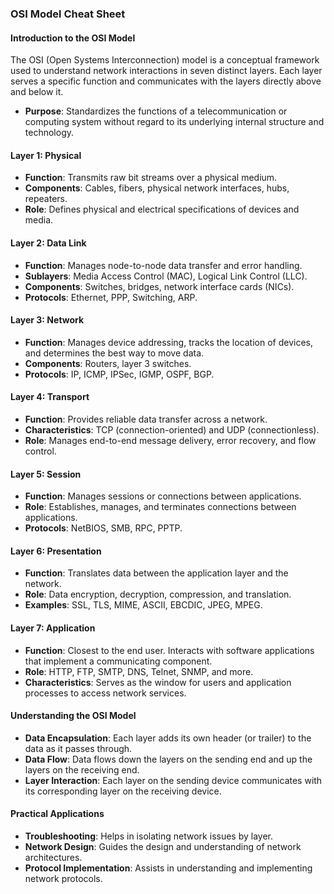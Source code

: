 ### OSI Model Cheat Sheet

#### Introduction to the OSI Model


The OSI (Open Systems Interconnection) model is a conceptual framework used to understand network interactions in seven distinct layers. Each layer serves a specific function and communicates with the layers directly above and below it.

- **Purpose**: Standardizes the functions of a telecommunication or computing system without regard to its underlying internal structure and technology.


#### Layer 1: Physical


- **Function**: Transmits raw bit streams over a physical medium.
- **Components**: Cables, fibers, physical network interfaces, hubs, repeaters.
- **Role**: Defines physical and electrical specifications of devices and media.


#### Layer 2: Data Link


- **Function**: Manages node-to-node data transfer and error handling.
- **Sublayers**: Media Access Control (MAC), Logical Link Control (LLC).
- **Components**: Switches, bridges, network interface cards (NICs).
- **Protocols**: Ethernet, PPP, Switching, ARP.


#### Layer 3: Network


- **Function**: Manages device addressing, tracks the location of devices, and determines the best way to move data.
- **Components**: Routers, layer 3 switches.
- **Protocols**: IP, ICMP, IPSec, IGMP, OSPF, BGP.


#### Layer 4: Transport


- **Function**: Provides reliable data transfer across a network.
- **Characteristics**: TCP (connection-oriented) and UDP (connectionless).
- **Role**: Manages end-to-end message delivery, error recovery, and flow control.


#### Layer 5: Session


- **Function**: Manages sessions or connections between applications.
- **Role**: Establishes, manages, and terminates connections between applications.
- **Protocols**: NetBIOS, SMB, RPC, PPTP.


#### Layer 6: Presentation


- **Function**: Translates data between the application layer and the network.
- **Role**: Data encryption, decryption, compression, and translation.
- **Examples**: SSL, TLS, MIME, ASCII, EBCDIC, JPEG, MPEG.


#### Layer 7: Application


- **Function**: Closest to the end user. Interacts with software applications that implement a communicating component.
- **Role**: HTTP, FTP, SMTP, DNS, Telnet, SNMP, and more.
- **Characteristics**: Serves as the window for users and application processes to access network services.


#### Understanding the OSI Model


- **Data Encapsulation**: Each layer adds its own header (or trailer) to the data as it passes through.
- **Data Flow**: Data flows down the layers on the sending end and up the layers on the receiving end.
- **Layer Interaction**: Each layer on the sending device communicates with its corresponding layer on the receiving device.


#### Practical Applications


- **Troubleshooting**: Helps in isolating network issues by layer.
- **Network Design**: Guides the design and understanding of network architectures.
- **Protocol Implementation**: Assists in understanding and implementing network protocols.
